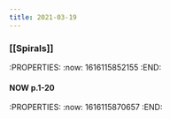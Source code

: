 ```yaml
---
title: 2021-03-19
---
```


### [[Spirals]]
:PROPERTIES:
:now: 1616115852155
:END:
#### NOW p.1-20
:PROPERTIES:
:now: 1616115870657
:END:
####
##
